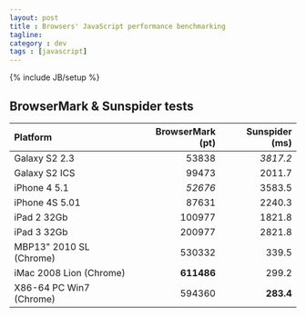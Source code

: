 ```yaml
---
layout: post
title : Browsers' JavaScript performance benchmarking
tagline:
category : dev
tags : [javascript]
---
```

{% include JB/setup %}

BrowserMark & Sunspider tests
-----------------------------

| Platform                | BrowserMark (pt) | Sunspider (ms) |
|:------------------------|-----------------:|---------------:|
| Galaxy S2 2.3           |  53838           |  *3817.2*      |
| Galaxy S2 ICS           |  99473           |  2011.7        |
| iPhone 4  5.1           |  *52676*         |  3583.5        |
| iPhone 4S 5.01          |  87631           |  2240.3        |
| iPad 2 32Gb             |  100977          |  1821.8        |
| iPad 3 32Gb             |  200977          |  2821.8        |
| MBP13" 2010 SL (Chrome) |  530332          |  339.5         |
| iMac 2008 Lion (Chrome) |  **611486**      |  299.2         |
| X86-64 PC Win7 (Chrome) |  594360          |  **283.4**     |

